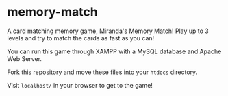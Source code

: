 # memory-match
A card matching memory game, Miranda's Memory Match! Play up to 3 levels and try to match the cards as fast as you can!

You can run this game through XAMPP with a MySQL database and Apache Web Server. 

Fork this repository and move these files into your `htdocs` directory.

Visit `localhost/` in your browser to get to the game!

